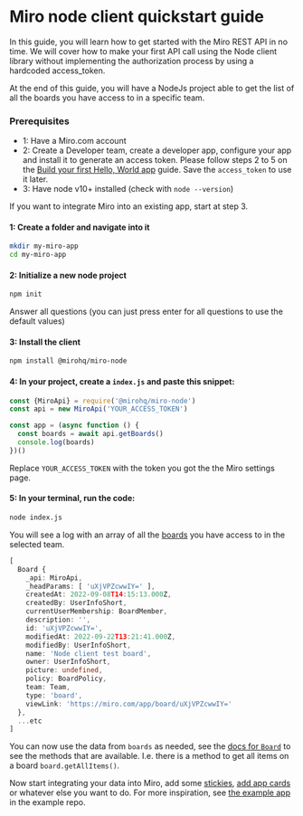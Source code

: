# Miro node client quickstart guide

In this guide, you will learn how to get started with the Miro REST API in no time. We will cover how to make your first API call using the Node client library without implementing the authorization process by using a hardcoded access_token.

At the end of this guide, you will have a NodeJs project able to get the list of all the boards you have access to in a specific team.

### Prerequisites

- 1: Have a Miro.com account
- 2: Create a Developer team, create a developer app, configure your app and install it to generate an access token. Please follow steps 2 to 5 on the [Build your first Hello, World app](https://developers.miro.com/docs/build-your-first-hello-world-app#step-2-create-a-developer-team-in-miro) guide. Save the `access_token` to use it later.
- 3: Have node v10+ installed (check with `node --version`)

If you want to integrate Miro into an existing app, start at step 3.

#### 1: Create a folder and navigate into it

```bash
mkdir my-miro-app
cd my-miro-app
```

#### 2: Initialize a new node project

```bash
npm init
```

Answer all questions (you can just press enter for all questions to use the default values)

#### 3: Install the client

```bash
npm install @mirohq/miro-node
```

#### 4: In your project, create a `index.js` and paste this snippet:

```js
const {MiroApi} = require('@mirohq/miro-node')
const api = new MiroApi('YOUR_ACCESS_TOKEN')

const app = (async function () {
  const boards = await api.getBoards()
  console.log(boards)
})()
```

Replace `YOUR_ACCESS_TOKEN` with the token you got the the Miro settings page.

#### 5: In your terminal, run the code:

```bash
node index.js
```

You will see a log with an array of all the [boards](https://miroapp.github.io/api-clients/classes/highlevel_Board.Board.html) you have access to in the selected team.

```ts
[
  Board {
    _api: MiroApi,
    _headParams: [ 'uXjVPZcwwIY=' ],
    createdAt: 2022-09-08T14:15:13.000Z,
    createdBy: UserInfoShort,
    currentUserMembership: BoardMember,
    description: '',
    id: 'uXjVPZcwwIY=',
    modifiedAt: 2022-09-22T13:21:41.000Z,
    modifiedBy: UserInfoShort,
    name: 'Node client test board',
    owner: UserInfoShort,
    picture: undefined,
    policy: BoardPolicy,
    team: Team,
    type: 'board',
    viewLink: 'https://miro.com/app/board/uXjVPZcwwIY='
  },
  ...etc
]
```

You can now use the data from `boards` as needed, see the [docs for `Board`](https://miroapp.github.io/api-clients/classes/highlevel_Board.Board.html#getAllItems) to see the methods that are available. I.e. there is a method to get all items on a board `board.getAllItems()`.

Now start integrating your data into Miro, add some [stickies](https://miroapp.github.io/api-clients/classes/highlevel.StickyNoteItem.html), [add app cards](https://miroapp.github.io/api-clients/classes/highlevel.AppCardItem.html) or whatever else you want to do. For more inspiration, see [the example app](https://github.com/miroapp/app-examples/tree/main/examples/rest-stickies-csv) in the example repo.
